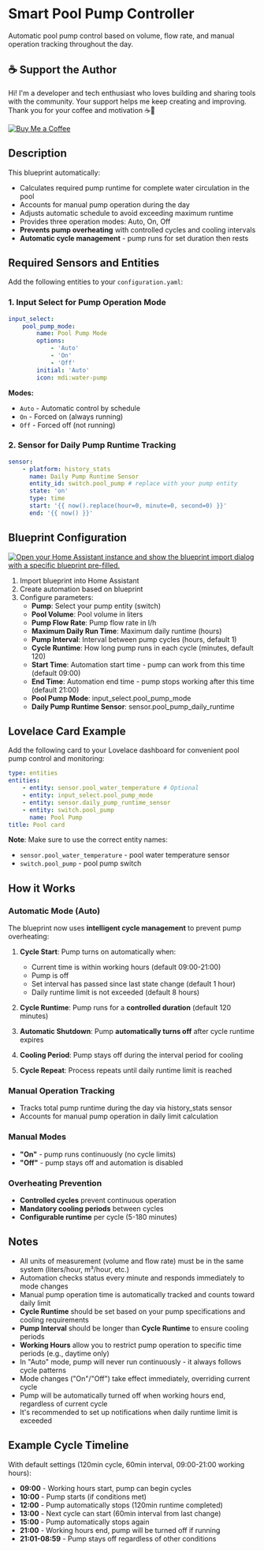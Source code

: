 # Smart Pool Pump Controller

Automatic pool pump control based on volume, flow rate, and manual operation tracking throughout the day.

## ☕ Support the Author

Hi! I'm a developer and tech enthusiast who loves building and sharing tools with the community. Your support helps me keep creating and improving. Thank you for your coffee and motivation ☕🙂

[![Buy Me a Coffee](https://img.shields.io/badge/☕%20Buy%20me%20a%20coffee-coffee%20support-yellow)](https://coff.ee/myroom007)

## Description

This blueprint automatically:

-   Calculates required pump runtime for complete water circulation in the pool
-   Accounts for manual pump operation during the day
-   Adjusts automatic schedule to avoid exceeding maximum runtime
-   Provides three operation modes: Auto, On, Off
-   **Prevents pump overheating** with controlled cycles and cooling intervals
-   **Automatic cycle management** - pump runs for set duration then rests

## Required Sensors and Entities

Add the following entities to your `configuration.yaml`:

### 1. Input Select for Pump Operation Mode

```yaml
input_select:
    pool_pump_mode:
        name: Pool Pump Mode
        options:
            - 'Auto'
            - 'On'
            - 'Off'
        initial: 'Auto'
        icon: mdi:water-pump
```

**Modes:**

-   `Auto` - Automatic control by schedule
-   `On` - Forced on (always running)
-   `Off` - Forced off (not running)

### 2. Sensor for Daily Pump Runtime Tracking

```yaml
sensor:
    - platform: history_stats
      name: Daily Pump Runtime Sensor
      entity_id: switch.pool_pump # replace with your pump entity
      state: 'on'
      type: time
      start: '{{ now().replace(hour=0, minute=0, second=0) }}'
      end: '{{ now() }}'
```

## Blueprint Configuration

[![Open your Home Assistant instance and show the blueprint import dialog with a specific blueprint pre-filled.](https://my.home-assistant.io/badges/blueprint_import.svg)](https://my.home-assistant.io/redirect/blueprint_import/?blueprint_url=https%3A%2F%2Fgithub.com%2Fmyroom%2FSmartPoolPumpController%2Fblob%2Fmain%2Fsmart_pool_pump_controller.yaml)

1. Import blueprint into Home Assistant
2. Create automation based on blueprint
3. Configure parameters:
    - **Pump**: Select your pump entity (switch)
    - **Pool Volume**: Pool volume in liters
    - **Pump Flow Rate**: Pump flow rate in l/h
    - **Maximum Daily Run Time**: Maximum daily runtime (hours)
    - **Pump Interval**: Interval between pump cycles (hours, default 1)
    - **Cycle Runtime**: How long pump runs in each cycle (minutes, default 120)
    - **Start Time**: Automation start time - pump can work from this time (default 09:00)
    - **End Time**: Automation end time - pump stops working after this time (default 21:00)
    - **Pool Pump Mode**: input_select.pool_pump_mode
    - **Daily Pump Runtime Sensor**: sensor.pool_pump_daily_runtime

## Lovelace Card Example

Add the following card to your Lovelace dashboard for convenient pool pump control and monitoring:

```yaml
type: entities
entities:
    - entity: sensor.pool_water_temperature # Optional
    - entity: input_select.pool_pump_mode
    - entity: sensor.daily_pump_runtime_sensor
    - entity: switch.pool_pump
      name: Pool Pump
title: Pool card
```

**Note**: Make sure to use the correct entity names:

-   `sensor.pool_water_temperature` - pool water temperature sensor
-   `switch.pool_pump` - pool pump switch

## How it Works

### Automatic Mode (Auto)

The blueprint now uses **intelligent cycle management** to prevent pump overheating:

1. **Cycle Start**: Pump turns on automatically when:

    - Current time is within working hours (default 09:00-21:00)
    - Pump is off
    - Set interval has passed since last state change (default 1 hour)
    - Daily runtime limit is not exceeded (default 8 hours)

2. **Cycle Runtime**: Pump runs for a **controlled duration** (default 120 minutes)

3. **Automatic Shutdown**: Pump **automatically turns off** after cycle runtime expires

4. **Cooling Period**: Pump stays off during the interval period for cooling

5. **Cycle Repeat**: Process repeats until daily runtime limit is reached

### Manual Operation Tracking

-   Tracks total pump runtime during the day via history_stats sensor
-   Accounts for manual pump operation in daily limit calculation

### Manual Modes

-   **"On"** - pump runs continuously (no cycle limits)
-   **"Off"** - pump stays off and automation is disabled

### Overheating Prevention

-   **Controlled cycles** prevent continuous operation
-   **Mandatory cooling periods** between cycles
-   **Configurable runtime** per cycle (5-180 minutes)

## Notes

-   All units of measurement (volume and flow rate) must be in the same system (liters/hour, m³/hour, etc.)
-   Automation checks status every minute and responds immediately to mode changes
-   Manual pump operation time is automatically tracked and counts toward daily limit
-   **Cycle Runtime** should be set based on your pump specifications and cooling requirements
-   **Pump Interval** should be longer than **Cycle Runtime** to ensure cooling periods
-   **Working Hours** allow you to restrict pump operation to specific time periods (e.g., daytime only)
-   In "Auto" mode, pump will never run continuously - it always follows cycle patterns
-   Mode changes ("On"/"Off") take effect immediately, overriding current cycle
-   Pump will be automatically turned off when working hours end, regardless of current cycle
-   It's recommended to set up notifications when daily runtime limit is exceeded

## Example Cycle Timeline

With default settings (120min cycle, 60min interval, 09:00-21:00 working hours):

-   **09:00** - Working hours start, pump can begin cycles
-   **10:00** - Pump starts (if conditions met)
-   **12:00** - Pump automatically stops (120min runtime completed)
-   **13:00** - Next cycle can start (60min interval from last change)
-   **15:00** - Pump automatically stops again
-   **21:00** - Working hours end, pump will be turned off if running
-   **21:01-08:59** - Pump stays off regardless of other conditions
